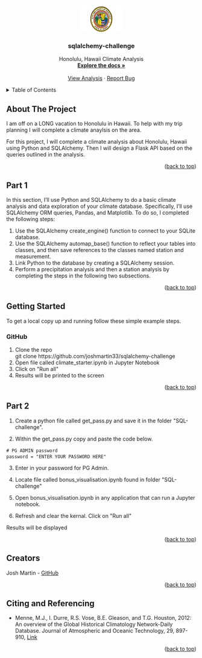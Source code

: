 
<a name="readme-top"></a>

<!-- PROJECT LOGO -->
<br />
<div align="center">
  <a href="https://github.com/joshmartin33/sqlalchemy-challenge">
    <img src="images/logo1.png" alt="Logo" width="110" height="70">
  </a>

<h3 align="center">sqlalchemy-challenge</h3>

  <p align="center">
    Honolulu, Hawaii Climate Analysis
    <br />
    <a href="https://github.com/joshmartin33/sqlalchemy-challenge"><strong>Explore the docs »</strong></a>
    <br />
    <br />
    <a href="https://github.com/joshmartin33/sqlalchemy-challenge/blob/main/SurfsUp/climate_starter.ipynb">View Analysis</a>
    ·
    <a href="https://github.com/joshmartin33/sqlalchemy-challenge/issues">Report Bug</a>
  </p>
</div>


<!-- TABLE OF CONTENTS -->
<details>
  <summary>Table of Contents</summary>
  <ol>
    <li><a href="#about-the-project">About The Project</a></li>
    <li><a href="#part-1">Part 1: Analyse and Explore the Climate Data</a></li>
      <ul>
        <li><a href="#getting-started">Getting Started</a></li>
      </ul>
    <li><a href="#part-2">Part 2: Design Your Climate App</a></li>
    <li><a href="#creators">Creators</a></li>
    <li><a href="#citing-and-referencing">Citing and Referencing</a></li>
  </ol>
</details>



<!-- ABOUT THE PROJECT -->
## About The Project

I am off on a LONG vacation to Honolulu in Hawaii. To help with my trip planning I will complete a climate anaylsis on the area.

For this project, I will complete a climate analysis about Honolulu, Hawaii using Python and SQLAlchemy. 
Then I will design a Flask API based on the queries outlined in the analysis. 

<p align="right">(<a href="#readme-top">back to top</a>)</p>

<!-- Part 1 -->
## Part 1

In this section, I’ll use Python and SQLAlchemy to do a basic climate analysis and data exploration of your climate database. Specifically, I’ll use SQLAlchemy ORM queries, Pandas, and Matplotlib. To do so, I completed the following steps:
  <ol>
<li>Use the SQLAlchemy create_engine() function to connect to your SQLite database.</li>
<li>Use the SQLAlchemy automap_base() function to reflect your tables into classes, and then save references to the classes named station and measurement.</li>
<li>Link Python to the database by creating a SQLAlchemy session.</li>
<li>Perform a precipitation analysis and then a station analysis by completing the steps in the following two subsections.</li>
 </ol>

<p align="right">(<a href="#readme-top">back to top</a>)</p>


<!-- GETTING STARTED -->
## Getting Started

To get a local copy up and running follow these simple example steps.

### GitHub

  <ol>
<li>Clone the repo</li>
   git clone https://github.com/joshmartin33/sqlalchemy-challenge
<li>Open file called climate_starter.ipynb in Jupyter Notebook</li>
<li>Click on "Run all"</li>
<li>Results will be printed to the screen</li>
 </ol>


<p align="right">(<a href="#readme-top">back to top</a>)</p>


<!-- Part 2 -->
## Part 2

1. Create a python file called get_pass.py and save it in the folder "SQL-challenge".

2. Within the get_pass.py copy and paste the code below. 

```
# PG ADMIN password
password = "ENTER YOUR PASSWORD HERE"
```

3. Enter in your password for PG Admin.

4. Locate file called bonus_visualisation.ipynb found in folder "SQL-challenge"

5. Open bonus_visualisation.ipynb in any application that can run a Jupyter notebook.

6. Refresh and clear the kernal. Click on "Run all"

Results will be displayed


<p align="right">(<a href="#readme-top">back to top</a>)</p>

<!-- Creators -->
## Creators

Josh Martin - <a href="https://github.com/joshmartin33">GitHub</a>


<p align="right">(<a href="#readme-top">back to top</a>)</p>

<!-- Citing and Referencing -->
## Citing and Referencing

* Menne, M.J., I. Durre, R.S. Vose, B.E. Gleason, and T.G. Houston, 2012: An overview of the Global Historical Climatology Network-Daily Database. Journal of Atmospheric and Oceanic Technology, 29, 897-910, <a href="https://journals.ametsoc.org/view/journals/atot/29/7/jtech-d-11-00103_1.xml">Link</a>


<p align="right">(<a href="#readme-top">back to top</a>)</p>